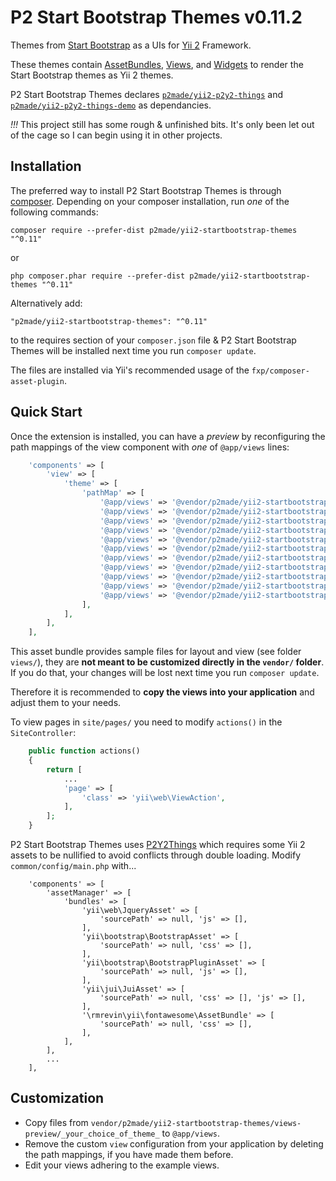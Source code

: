 P2 Start Bootstrap Themes v0.11.2
=========================

Themes from [Start Bootstrap](https://startbootstrap.com) as a UIs for [Yii 2](http://www.yiiframework.com/) Framework.

These themes contain [AssetBundles](http://www.yiiframework.com/doc-2.0/guide-structure-assets.html),  [Views](http://www.yiiframework.com/doc-2.0/guide-structure-views.html), and [Widgets](http://www.yiiframework.com/doc-2.0/guide-structure-widgets.html) to render the Start Bootstrap themes as Yii 2 themes.

P2 Start Bootstrap Themes declares [`p2made/yii2-p2y2-things`](https://github.com/p2made/yii2-p2y2-things) and [`p2made/yii2-p2y2-things-demo`](https://github.com/p2made/yii2-p2y2-things-demo) as dependancies.

*!!!* This project still has some rough & unfinished bits. It's only been let out of the cage so I can begin using it in other projects.

Installation
------------

The preferred way to install P2 Start Bootstrap Themes is through [composer](http://getcomposer.org/download/).
Depending on your composer installation, run *one* of the following commands:

```
composer require --prefer-dist p2made/yii2-startbootstrap-themes "^0.11"
```

or

```
php composer.phar require --prefer-dist p2made/yii2-startbootstrap-themes "^0.11"
```

Alternatively add:

```
"p2made/yii2-startbootstrap-themes": "^0.11"
```

to the requires section of your `composer.json` file & P2 Start Bootstrap Themes will be installed next time you run `composer update`.

The files are installed via Yii's recommended usage of the `fxp/composer-asset-plugin`.

Quick Start
-----------

Once the extension is installed, you can have a *preview* by reconfiguring the path mappings of the view component with *one* of `@app/views` lines:

```php
	'components' => [
		'view' => [
			'theme' => [
				'pathMap' => [
					'@app/views' => '@vendor/p2made/yii2-startbootstrap-themes/views/agency',
					'@app/views' => '@vendor/p2made/yii2-startbootstrap-themes/views/business-casual',
					'@app/views' => '@vendor/p2made/yii2-startbootstrap-themes/views/business-frontpage',
					'@app/views' => '@vendor/p2made/yii2-startbootstrap-themes/views/creative',
					'@app/views' => '@vendor/p2made/yii2-startbootstrap-themes/views/freelancer',
					'@app/views' => '@vendor/p2made/yii2-startbootstrap-themes/views/grayscale',
					'@app/views' => '@vendor/p2made/yii2-startbootstrap-themes/views/heroic-features',
					'@app/views' => '@vendor/p2made/yii2-startbootstrap-themes/views/landing-page',
					'@app/views' => '@vendor/p2made/yii2-startbootstrap-themes/views/modern-business',
					'@app/views' => '@vendor/p2made/yii2-startbootstrap-themes/views/new-age',
					'@app/views' => '@vendor/p2made/yii2-startbootstrap-themes/views/one-page-wonder',
				],
			],
		],
	],
```

This asset bundle provides sample files for layout and view (see folder `views/`), they are **not meant to be customized directly in the `vendor/` folder**. If you do that, your changes will be lost next time you run `composer update`.

Therefore it is recommended to **copy the views into your application** and adjust them to your needs.

To view pages in `site/pages/` you need to modify `actions()` in the `SiteController`:

```php
	public function actions()
	{
		return [
			...
			'page' => [
				'class' => 'yii\web\ViewAction',
			],
		];
	}
```

P2 Start Bootstrap Themes uses [P2Y2Things](https://github.com/p2made/yii2-p2y2-things) which requires some Yii 2 assets to be nullified to avoid conflicts through double loading. Modify `common/config/main.php` with...

```
	'components' => [
		'assetManager' => [
			'bundles' => [
				'yii\web\JqueryAsset' => [
					'sourcePath' => null, 'js' => [],
				],
				'yii\bootstrap\BootstrapAsset' => [
					'sourcePath' => null, 'css' => [],
				],
				'yii\bootstrap\BootstrapPluginAsset' => [
					'sourcePath' => null, 'js' => [],
				],
				'yii\jui\JuiAsset' => [
					'sourcePath' => null, 'css' => [], 'js' => [],
				],
				'\rmrevin\yii\fontawesome\AssetBundle' => [
					'sourcePath' => null, 'css' => [],
				],
			],
		],
		...
	],
```

Customization
-------------

- Copy files from `vendor/p2made/yii2-startbootstrap-themes/views-preview/_your_choice_of_theme_` to `@app/views`.
- Remove the custom `view` configuration from your application by deleting the path mappings, if you have made them before.
- Edit your views adhering to the example views.

